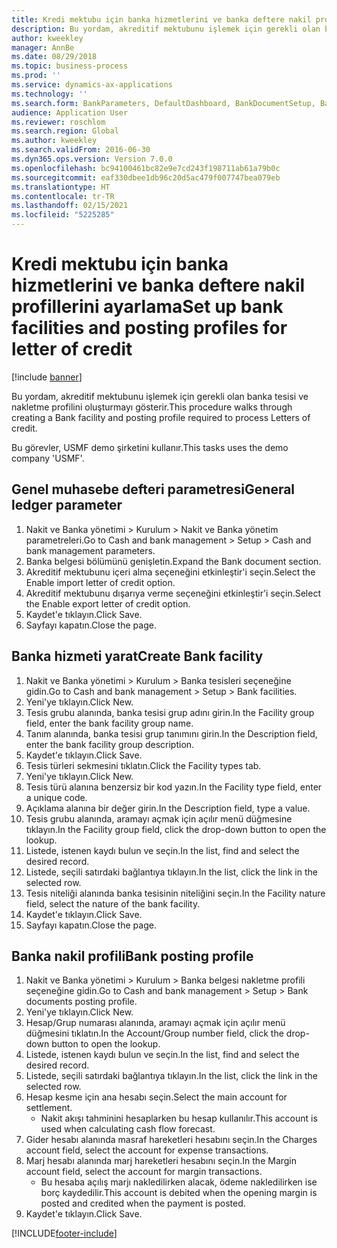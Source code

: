 ```yaml
---
title: Kredi mektubu için banka hizmetlerini ve banka deftere nakil profillerini ayarlama
description: Bu yordam, akreditif mektubunu işlemek için gerekli olan banka tesisi ve nakletme profilini oluşturmayı gösterir.
author: kweekley
manager: AnnBe
ms.date: 08/29/2018
ms.topic: business-process
ms.prod: ''
ms.service: dynamics-ax-applications
ms.technology: ''
ms.search.form: BankParameters, DefaultDashboard, BankDocumentSetup, BankDocumentPosting
audience: Application User
ms.reviewer: roschlom
ms.search.region: Global
ms.author: kweekley
ms.search.validFrom: 2016-06-30
ms.dyn365.ops.version: Version 7.0.0
ms.openlocfilehash: bc94100461bc82e9e7cd243f198711ab61a79b0c
ms.sourcegitcommit: eaf330dbee1db96c20d5ac479f007747bea079eb
ms.translationtype: HT
ms.contentlocale: tr-TR
ms.lasthandoff: 02/15/2021
ms.locfileid: "5225285"
---
```

# <a name="set-up-bank-facilities-and-posting-profiles-for-letter-of-credit"></a><span data-ttu-id="8f9eb-103">Kredi mektubu için banka hizmetlerini ve banka deftere nakil profillerini ayarlama</span><span class="sxs-lookup"><span data-stu-id="8f9eb-103">Set up bank facilities and posting profiles for letter of credit</span></span>

[!include [banner](../../includes/banner.md)]

<span data-ttu-id="8f9eb-104">Bu yordam, akreditif mektubunu işlemek için gerekli olan banka tesisi ve nakletme profilini oluşturmayı gösterir.</span><span class="sxs-lookup"><span data-stu-id="8f9eb-104">This procedure walks through creating a Bank facility and posting profile required to process Letters of credit.</span></span> 

<span data-ttu-id="8f9eb-105">Bu görevler, USMF demo şirketini kullanır.</span><span class="sxs-lookup"><span data-stu-id="8f9eb-105">This tasks uses the demo company 'USMF'.</span></span>






## <a name="general-ledger-parameter"></a><span data-ttu-id="8f9eb-106">Genel muhasebe defteri parametresi</span><span class="sxs-lookup"><span data-stu-id="8f9eb-106">General ledger parameter</span></span>
1. <span data-ttu-id="8f9eb-107">Nakit ve Banka yönetimi > Kurulum > Nakit ve Banka yönetim parametreleri.</span><span class="sxs-lookup"><span data-stu-id="8f9eb-107">Go to Cash and bank management > Setup > Cash and bank management parameters.</span></span>
2. <span data-ttu-id="8f9eb-108">Banka belgesi bölümünü genişletin.</span><span class="sxs-lookup"><span data-stu-id="8f9eb-108">Expand the Bank document section.</span></span>
3. <span data-ttu-id="8f9eb-109">Akreditif mektubunu içeri alma seçeneğini etkinleştir'i seçin.</span><span class="sxs-lookup"><span data-stu-id="8f9eb-109">Select the Enable import letter of credit option.</span></span>
4. <span data-ttu-id="8f9eb-110">Akreditif mektubunu dışarıya verme seçeneğini etkinleştir'i seçin.</span><span class="sxs-lookup"><span data-stu-id="8f9eb-110">Select the Enable export letter of credit option.</span></span>
5. <span data-ttu-id="8f9eb-111">Kaydet'e tıklayın.</span><span class="sxs-lookup"><span data-stu-id="8f9eb-111">Click Save.</span></span>
6. <span data-ttu-id="8f9eb-112">Sayfayı kapatın.</span><span class="sxs-lookup"><span data-stu-id="8f9eb-112">Close the page.</span></span>

## <a name="create-bank-facility"></a><span data-ttu-id="8f9eb-113">Banka hizmeti yarat</span><span class="sxs-lookup"><span data-stu-id="8f9eb-113">Create Bank facility</span></span>
1. <span data-ttu-id="8f9eb-114">Nakit ve Banka yönetimi > Kurulum > Banka tesisleri seçeneğine gidin.</span><span class="sxs-lookup"><span data-stu-id="8f9eb-114">Go to Cash and bank management > Setup > Bank facilities.</span></span>
2. <span data-ttu-id="8f9eb-115">Yeni'ye tıklayın.</span><span class="sxs-lookup"><span data-stu-id="8f9eb-115">Click New.</span></span>
3. <span data-ttu-id="8f9eb-116">Tesis grubu alanında, banka tesisi grup adını girin.</span><span class="sxs-lookup"><span data-stu-id="8f9eb-116">In the Facility group field, enter the bank facility group name.</span></span>
4. <span data-ttu-id="8f9eb-117">Tanım alanında, banka tesisi grup tanımını girin.</span><span class="sxs-lookup"><span data-stu-id="8f9eb-117">In the Description field, enter the bank facility group description.</span></span>
5. <span data-ttu-id="8f9eb-118">Kaydet'e tıklayın.</span><span class="sxs-lookup"><span data-stu-id="8f9eb-118">Click Save.</span></span>
6. <span data-ttu-id="8f9eb-119">Tesis türleri sekmesini tıklatın.</span><span class="sxs-lookup"><span data-stu-id="8f9eb-119">Click the Facility types tab.</span></span>
7. <span data-ttu-id="8f9eb-120">Yeni'ye tıklayın.</span><span class="sxs-lookup"><span data-stu-id="8f9eb-120">Click New.</span></span>
8. <span data-ttu-id="8f9eb-121">Tesis türü alanına benzersiz bir kod yazın.</span><span class="sxs-lookup"><span data-stu-id="8f9eb-121">In the Facility type field, enter a unique code.</span></span>
9. <span data-ttu-id="8f9eb-122">Açıklama alanına bir değer girin.</span><span class="sxs-lookup"><span data-stu-id="8f9eb-122">In the Description field, type a value.</span></span>
10. <span data-ttu-id="8f9eb-123">Tesis grubu alanında, aramayı açmak için açılır menü düğmesine tıklayın.</span><span class="sxs-lookup"><span data-stu-id="8f9eb-123">In the Facility group field, click the drop-down button to open the lookup.</span></span>
11. <span data-ttu-id="8f9eb-124">Listede, istenen kaydı bulun ve seçin.</span><span class="sxs-lookup"><span data-stu-id="8f9eb-124">In the list, find and select the desired record.</span></span>
12. <span data-ttu-id="8f9eb-125">Listede, seçili satırdaki bağlantıya tıklayın.</span><span class="sxs-lookup"><span data-stu-id="8f9eb-125">In the list, click the link in the selected row.</span></span>
13. <span data-ttu-id="8f9eb-126">Tesis niteliği alanında banka tesisinin niteliğini seçin.</span><span class="sxs-lookup"><span data-stu-id="8f9eb-126">In the Facility nature field, select the nature of the bank facility.</span></span>
14. <span data-ttu-id="8f9eb-127">Kaydet'e tıklayın.</span><span class="sxs-lookup"><span data-stu-id="8f9eb-127">Click Save.</span></span>
15. <span data-ttu-id="8f9eb-128">Sayfayı kapatın.</span><span class="sxs-lookup"><span data-stu-id="8f9eb-128">Close the page.</span></span>

## <a name="bank-posting-profile"></a><span data-ttu-id="8f9eb-129">Banka nakil profili</span><span class="sxs-lookup"><span data-stu-id="8f9eb-129">Bank posting profile</span></span>
1. <span data-ttu-id="8f9eb-130">Nakit ve Banka yönetimi > Kurulum > Banka belgesi nakletme profili seçeneğine gidin.</span><span class="sxs-lookup"><span data-stu-id="8f9eb-130">Go to Cash and bank management > Setup > Bank documents posting profile.</span></span>
2. <span data-ttu-id="8f9eb-131">Yeni'ye tıklayın.</span><span class="sxs-lookup"><span data-stu-id="8f9eb-131">Click New.</span></span>
3. <span data-ttu-id="8f9eb-132">Hesap/Grup numarası alanında, aramayı açmak için açılır menü düğmesini tıklatın.</span><span class="sxs-lookup"><span data-stu-id="8f9eb-132">In the Account/Group number field, click the drop-down button to open the lookup.</span></span>
4. <span data-ttu-id="8f9eb-133">Listede, istenen kaydı bulun ve seçin.</span><span class="sxs-lookup"><span data-stu-id="8f9eb-133">In the list, find and select the desired record.</span></span>
5. <span data-ttu-id="8f9eb-134">Listede, seçili satırdaki bağlantıya tıklayın.</span><span class="sxs-lookup"><span data-stu-id="8f9eb-134">In the list, click the link in the selected row.</span></span>
6. <span data-ttu-id="8f9eb-135">Hesap kesme için ana hesabı seçin.</span><span class="sxs-lookup"><span data-stu-id="8f9eb-135">Select the main account for settlement.</span></span>
    * <span data-ttu-id="8f9eb-136">Nakit akışı tahminini hesaplarken bu hesap kullanılır.</span><span class="sxs-lookup"><span data-stu-id="8f9eb-136">This account is used when calculating cash flow forecast.</span></span>  
7. <span data-ttu-id="8f9eb-137">Gider hesabı alanında masraf hareketleri hesabını seçin.</span><span class="sxs-lookup"><span data-stu-id="8f9eb-137">In the Charges account field, select the account for expense transactions.</span></span>
8. <span data-ttu-id="8f9eb-138">Marj hesabı alanında marj hareketleri hesabını seçin.</span><span class="sxs-lookup"><span data-stu-id="8f9eb-138">In the Margin account field, select the account for margin transactions.</span></span>
    * <span data-ttu-id="8f9eb-139">Bu hesaba açılış marjı nakledilirken alacak, ödeme nakledilirken ise borç kaydedilir.</span><span class="sxs-lookup"><span data-stu-id="8f9eb-139">This account is debited when the opening margin is posted and credited when the payment is posted.</span></span>  
9. <span data-ttu-id="8f9eb-140">Kaydet'e tıklayın.</span><span class="sxs-lookup"><span data-stu-id="8f9eb-140">Click Save.</span></span>



[!INCLUDE[footer-include](../../../includes/footer-banner.md)]